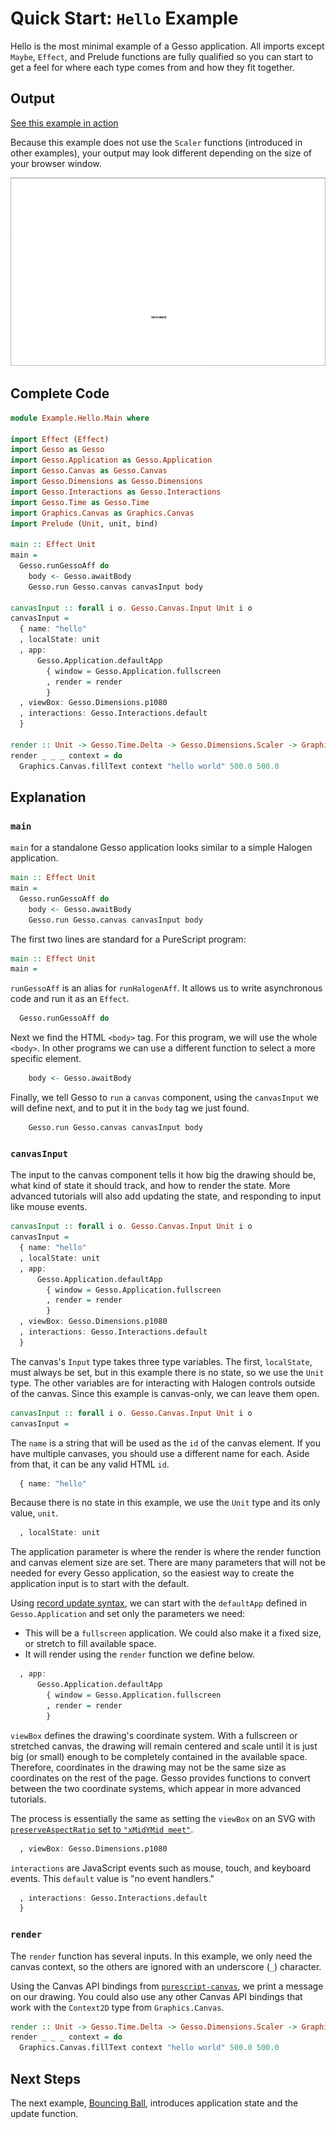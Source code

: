 # Quick Start: `Hello` Example

Hello is the most minimal example of a Gesso application. All imports except `Maybe`, `Effect`, and Prelude functions are fully qualified so you can start to get a feel for where each type comes from and how they fit together.

## Output

[See this example in action](https://smilack.github.io/purescript-gesso/examples/hello/dist/)

Because this example does not use the `Scaler` functions (introduced in other examples), your output may look different depending on the size of your browser window.

![Hello example output](output.png)

## Complete Code

```purescript
module Example.Hello.Main where

import Effect (Effect)
import Gesso as Gesso
import Gesso.Application as Gesso.Application
import Gesso.Canvas as Gesso.Canvas
import Gesso.Dimensions as Gesso.Dimensions
import Gesso.Interactions as Gesso.Interactions
import Gesso.Time as Gesso.Time
import Graphics.Canvas as Graphics.Canvas
import Prelude (Unit, unit, bind)

main :: Effect Unit
main =
  Gesso.runGessoAff do
    body <- Gesso.awaitBody
    Gesso.run Gesso.canvas canvasInput body

canvasInput :: forall i o. Gesso.Canvas.Input Unit i o
canvasInput =
  { name: "hello"
  , localState: unit
  , app:
      Gesso.Application.defaultApp
        { window = Gesso.Application.fullscreen
        , render = render
        }
  , viewBox: Gesso.Dimensions.p1080
  , interactions: Gesso.Interactions.default
  }

render :: Unit -> Gesso.Time.Delta -> Gesso.Dimensions.Scaler -> Graphics.Canvas.Context2D -> Effect Unit
render _ _ _ context = do
  Graphics.Canvas.fillText context "hello world" 500.0 500.0
```

## Explanation

### `main`

`main` for a standalone Gesso application looks similar to a simple Halogen application. 

```purescript
main :: Effect Unit
main =
  Gesso.runGessoAff do
    body <- Gesso.awaitBody
    Gesso.run Gesso.canvas canvasInput body
```

The first two lines are standard for a PureScript program:

```purescript
main :: Effect Unit
main =
```

`runGessoAff` is an alias for `runHalogenAff`. It allows us to write asynchronous code and run it as an `Effect`.

```purescript
  Gesso.runGessoAff do
```

Next we find the HTML `<body>` tag. For this program, we will use the whole `<body>`. In other programs we can use a different function to select a more specific element.

```purescript
    body <- Gesso.awaitBody
```

Finally, we tell Gesso to `run` a `canvas` component, using the `canvasInput` we will define next, and to put it in the `body` tag we just found.

```purescript
    Gesso.run Gesso.canvas canvasInput body
```

### `canvasInput`

The input to the canvas component tells it how big the drawing should be, what kind of state it should track, and how to render the state. More advanced tutorials will also add updating the state, and responding to input like mouse events.

```purescript
canvasInput :: forall i o. Gesso.Canvas.Input Unit i o
canvasInput =
  { name: "hello"
  , localState: unit
  , app:
      Gesso.Application.defaultApp
        { window = Gesso.Application.fullscreen
        , render = render
        }
  , viewBox: Gesso.Dimensions.p1080
  , interactions: Gesso.Interactions.default
  }
```

The canvas's `Input` type takes three type variables. The first, `localState`, must always be set, but in this example there is no state, so we use the `Unit` type. The other variables are for interacting with Halogen controls outside of the canvas. Since this example is canvas-only, we can leave them open.

```purescript
canvasInput :: forall i o. Gesso.Canvas.Input Unit i o
canvasInput =
```

The `name` is a string that will be used as the `id` of the canvas element. If you have multiple canvases, you should use a different name for each. Aside from that, it can be any valid HTML `id`.

```purescript
  { name: "hello"
```

Because there is no state in this example, we use the `Unit` type and its only value, `unit`.

```purescript
  , localState: unit
```

The application parameter is where the render is where the render function and canvas element size are set. There are many parameters that will not be needed for every Gesso application, so the easiest way to create the application input is to start with the default.

Using [record update syntax](https://github.com/purescript/documentation/blob/master/language/Records.md#record-update), we can start with the `defaultApp` defined in `Gesso.Application` and set only the parameters we need:

- This will be a `fullscreen` application. We could also make it a fixed size, or stretch to fill available space.
- It will render using the `render` function we define below.

```purescript
  , app:
      Gesso.Application.defaultApp
        { window = Gesso.Application.fullscreen
        , render = render
        }
```

`viewBox` defines the drawing's coordinate system. With a fullscreen or stretched canvas, the drawing will remain centered and scale until it is just big (or small) enough to be completely contained in the available space. Therefore, coordinates in the drawing may not be the same size as coordinates on the rest of the page. Gesso provides functions to convert between the two coordinate systems, which appear in more advanced tutorials.

The process is essentially the same as setting the `viewBox` on an SVG with [`preserveAspectRatio` set to `"xMidYMid meet"`](https://developer.mozilla.org/en-US/docs/Web/SVG/Attribute/preserveAspectRatio).

```purescript
  , viewBox: Gesso.Dimensions.p1080
```

`interactions` are JavaScript events such as mouse, touch, and keyboard events. This `default` value is "no event handlers."

```purescript
  , interactions: Gesso.Interactions.default
  }
```

### `render`

The `render` function has several inputs. In this example, we only need the canvas context, so the others are ignored with an underscore (`_`) character.

Using the Canvas API bindings from [`purescript-canvas`](https://pursuit.purescript.org/packages/purescript-canvas/4.0.0), we print a message on our drawing. You could also use any other Canvas API bindings that work with the `Context2D` type from `Graphics.Canvas`.

```purescript
render :: Unit -> Gesso.Time.Delta -> Gesso.Dimensions.Scaler -> Graphics.Canvas.Context2D -> Effect Unit
render _ _ _ context = do
  Graphics.Canvas.fillText context "hello world" 500.0 500.0
```

## Next Steps

The next example, [Bouncing Ball](../bouncing-ball/README.md), introduces application state and the update function.

